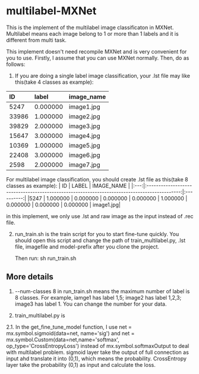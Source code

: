 # multilabel-MXNet
This is the implement of the multilabel image classificaton in MXNet. Multilabel means each image belong to 1 or more than 1 labels and it is different from multi task.

This implement doesn't need recompile MXNet and is very convenient for you to use. Firstly, I assume that you can use MXNet normally. Then, do as follows:

 1. If you are doing a single label image classification, your .lst file may like this(take 4 classes as example):

|ID	|label   |      image_name|
|:------|:-------|:---------------| 
|5247	|0.000000|	image1.jpg|
|33986	|1.000000|	image2.jpg|
|39829	|2.000000|	image3.jpg|
|15647	|3.000000|	image4.jpg|
|10369	|1.000000|	image5.jpg|
|22408	|3.000000|	image6.jpg|
|2598	|2.000000|	image7.jpg|

For multilabel image classification, you should create .lst file as this(take 8 classes as example):
| ID  | LABEL                                                                                        | IMAGE_NAME |
|:---:|:--------------------------------------------------------------------------------------------:|:----------:|
|5247 |	1.000000 |	0.000000 |	0.000000 |	0.000000 |	1.000000 |	0.000000 |	0.000000 |	0.000000 |	image1.jpg|

in this implement, we only use .lst and raw image as the input instead of .rec file.



2. run_train.sh is the train script for you to start fine-tune quickly. You should open this script and change the path of train_multilabel.py, .lst file, imagefile and model-prefix after you clone the project.

   Then run: 
   sh run_train.sh

## More details

1. --num-classes 8 in run_train.sh means the maximum number of label is 8 classes. For example, iamge1 has label 1,5; image2 has label 1,2,3; image3 has label 1. You can change the number for your data.

2. train_multilabel.py is 

2.1. In the get_fine_tune_model function, I use net = mx.symbol.sigmoid(data=net, name='sig') and net = mx.symbol.Custom(data=net,name='softmax', op_type='CrossEntropyLoss') instead of mx.symbol.softmaxOutput to deal with multilabel problem. sigmoid layer take the output of full connection as input ahd translate it into (0,1), which means the probability. CrossEntropy layer take the probability (0,1) as input and calculate the loss.


